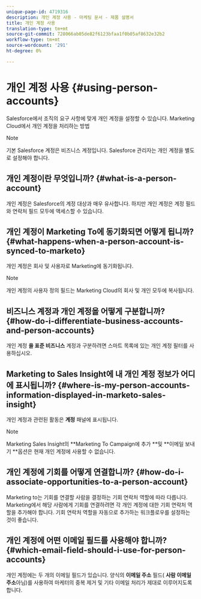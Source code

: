 ```yaml
---
unique-page-id: 4719316
description: 개인 계정 사용 - 마케팅 문서 - 제품 설명서
title: 개인 계정 사용
translation-type: tm+mt
source-git-commit: 728066ab05de82f6123bfaa1f0b05af8632e32b2
workflow-type: tm+mt
source-wordcount: '291'
ht-degree: 0%

---
```



# 개인 계정 사용 {#using-person-accounts}

Salesforce에서 조직의 요구 사항에 맞게 개인 계정을 설정할 수 있습니다. Marketing Cloud에서 개인 계정을 처리하는 방법

>[!NOTE]
>
>기본 Salesforce 계정은 비즈니스 계정입니다. Salesforce 관리자는 개인 계정을 별도로 설정해야 합니다.

## 개인 계정이란 무엇입니까? {#what-is-a-person-account}

개인 계정은 Salesforce의 계정 대상과 매우 유사합니다. 하지만 개인 계정은 계정 필드와 연락처 필드 모두에 액세스할 수 있습니다.

## 개인 계정이 Marketing To에 동기화되면 어떻게 됩니까? {#what-happens-when-a-person-account-is-synced-to-marketo}

개인 계정은 회사 및 사용자로 Marketing에 동기화됩니다.

>[!NOTE]
>
>개인 계정의 사용자 정의 필드는 Marketing Cloud의 회사 및 개인 모두에 복사됩니다.

## 비즈니스 계정과 개인 계정을 어떻게 구분합니까? {#how-do-i-differentiate-business-accounts-and-person-accounts}

개인 계정 **을 표준 비즈니스** 계정과 구분하려면 스마트 목록에 있는 개인 계정 필터를 사용하십시오.

## Marketing to Sales Insight에 내 개인 계정 정보가 어디에 표시됩니까? {#where-is-my-person-accounts-information-displayed-in-marketo-sales-insight}

개인 계정과 관련된 활동은 **계정** 패널에 표시됩니다.

>[!NOTE]
>
>Marketing Sales Insight의 **Marketing To Campaign에 추가 **및 **이메일 보내기 **옵션은 현재 개인 계정에 사용할 수 없습니다.

## 개인 계정에 기회를 어떻게 연결합니까? {#how-do-i-associate-opportunities-to-a-person-account}

Marketing to는 기회를 연결할 사람을 결정하는 기회 연락처 역할에 따라 다릅니다. Marketing에서 해당 사람에게 기회를 연결하려면 각 개인 계정에 대한 기회 연락처 역할을 추가해야 합니다. 기회 연락처 역할을 자동으로 추가하는 워크플로우를 설정하는 것이 좋습니다.

## 개인 계정에 어떤 이메일 필드를 사용해야 합니까? {#which-email-field-should-i-use-for-person-accounts}

개인 계정에는 두 개의 이메일 필드가 있습니다. 양식의 **이메일 주소** 필드( **사람 이메일 주소**&#x200B;아님)를 사용하여 마케터의 중복 제거 및 기타 이메일 처리가 제대로 이루어지도록 합니다.
